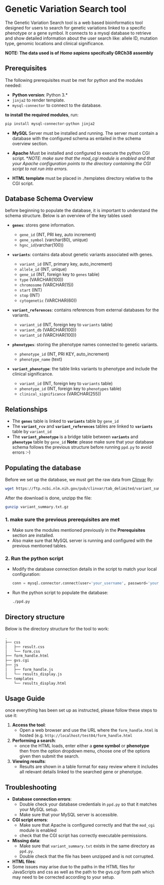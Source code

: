 # Genetic Variation Search tool

The Genetic Variation Search tool is a web based bioinformatics tool designed for users to search for genetic variations linked to a specific phenotype or a gene symbol. It connects to a mysql database to retrieve and show detailed information about the user search like: allele ID, mutation type, genomic locations and clinical significance.

**NOTE: The data used is of *Homo sapiens* specifcally GRCh38 assembly**
## Prerequisites

The following prerequisites must be met for python and the modules needed:
- **Python version**: Python 3.*
- `jinja2` to render template.
- `mysql-connector` to connect to the database.

 **to install the required modules**, run:
 ```bash
 pip install mysql-connector-python jinja2
```

- **MySQL** Server must be installed and running. 
The server must contain a database with the configured schema as entailed in the schema overview section.

- **Apache** Must be installed and configured to execute the python CGI script.
**NOTE: make sure that the mod_cgi module is enabled and that your Apache configuration points to the directory containing the CGI script to not run into errors.*

- **HTML template** must be placed in ./templates directory relative to the CGI script.

## Database Schema Overview

before beginning to populate the database, it is important to understand the schema structure. Below is an overview of the key tables used:

- **`genes`**: stores gene information.
  - `gene_id` (INT, PRI key, auto increment)
  - `gene_symbol` (varchar(80), unique)
  - `hgnc_id`(varchar(100))

- **`variants`**: contains data about genetic variants associated with genes.
  - `variant_id` (INT, primary key, auto_increment)
  - `allele_id` (INT, unique)
  - `gene_id` (INT, foreign key to `genes` table)
  - `type` (VARCHAR(100))
  - `chromosome` (VARCHAR(15))
  - `start` (INT)
  -  `stop` (INT)
  -  `cytogenetic` (VARCHAR(60))

- **`variant_references`**: contains references from external databases for the variants.
  - `variant_id` (INT, foreign key to `variants` table)
  - `variant_db` (VARCHAR(100))
  - `variant_id` (VARCHAR(100))
  
- **`phenotypes`**: storing the phenotype names connected to genetic variants.
  - `phenotype_id` (INT, PRI KEY, auto_increment)
  - `phenotype_name` (text)

- **`variant_phenotype`**: the table links variants to phenotype and include the clinical significance.
   - `variant_id` (INT, foreign key to `variants` table)
   - `phenotype_id` (INT, foreign key to `phenotypes` table)
   - `clinical_significance` (VARCHAR(255))

## Relationships
- The **`genes`** table is linked to **`variants`** table by `gene_id`
- The **`variant_rcv`** and **`variant_references`** tables are linked to **`variants`** table by `variant_id`
- The **`variant_phenotype`** is a bridge table between **`variants`** and **`phenotype`** table by `gene_id`
**Note**: please make sure that your database schema follows the previous structure before running `ppd.py` to avoid errors :-)

 ## Populating the database
 Before we set up the database, we must get the raw data from [Clinvar](https://ftp.ncbi.nlm.nih.gov/pub/clinvar/tab_delimited/variant_summary.txt.gz) 
 By:
 ```bash
 wget https://ftp.ncbi.nlm.nih.gov/pub/clinvar/tab_delimited/variant_summary.txt.gz
```
After the download is done, unzipp the file:
```bash
gunzip variant_summary.txt.gz
```
### 1. **make sure the previous prerequisites are met**
- Make sure the modules mentioned previously in the **Prerequisites** section are installed.
- Also make sure that MySQL server is running and configured with the previous mentioned tables.
### 2. **Run the python script**
- Modify the database connection details in the script to match your local configuration:
  ```python
  conn = mysql.connector.connect(user='your_username', password='your_password', host='your_host', database='your_database_name')
  ```
- Run the python script to populate the database:
  ```bash
  ./ppd.py
  ```
## Directory structure
Below is the directory structure for the tool to work:
```bash
.
├── css
│   ├── result.css
│   └── form.css 
├── form_handle.html
├── gvs.cgi
├── js
│   ├── form_handle.js
│   └── results_display.js
└── templates
    └── results_display.html
```

## Usage Guide
once everything has been set up as instructed, please follow these steps to use it:
1. **Access the tool**:
   - Open a web browser and use the URL where the `form_handle.html` is hosted (e.g. `http://localhost/test04/form_handle.html`
2. **Performing a search**:
   - once the HTML loads, enter either a **gene symbol** or **phenotype** then from the option dropdown menu, choose one of the options given then submit the search.
3. **Viewing results**:
   - Results are shown in a table format for easy review where it includes all relevant details linked to the searched gene or phenotype.
  
## Troubleshooting
-  **Database connection errors**:
   - Double check your database credentials in `ppd.py` so that it matches your MySQL setup.
   - Make sure that your MySQL server is accessible.
- **CGI script errors**:
  - Make sure that Apache is configured correctly and that the `mod_cgi`  module is enabled
  - check that the CGI script has correctly executable permissions.
- **Missing data**:
  - Make sure that `variant_summary.txt` exists in the same directory as `ppd.py`.
  - Double check that the file has been unzipped and is not corrupted.
-  **HTML files**:
  - Some issues may arise due to the paths in the HTML files for JavaScripts and css as well as the path to the gvs.cgi form path which may need to be corrected according to your setup. 




